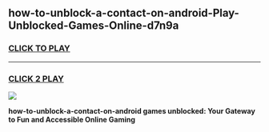 
## how-to-unblock-a-contact-on-android-Play-Unblocked-Games-Online-d7n9a
<h3>
<a href="https://premium76.site?title=how-to-unblock-a-contact-on-android&ref=25A">CLICK TO PLAY</a></h3>
<hr>

<h3>
<a href="https://premium76.site?title=how-to-unblock-a-contact-on-android&ref=25A">CLICK 2 PLAY</a>
  
</h3>

<a href="https://premium76.site?title=how-to-unblock-a-contact-on-android&ref=25A"><img src="https://clearcache.store/games.png"></a>


**how-to-unblock-a-contact-on-android games unblocked: Your Gateway to Fun and Accessible Online Gaming**
